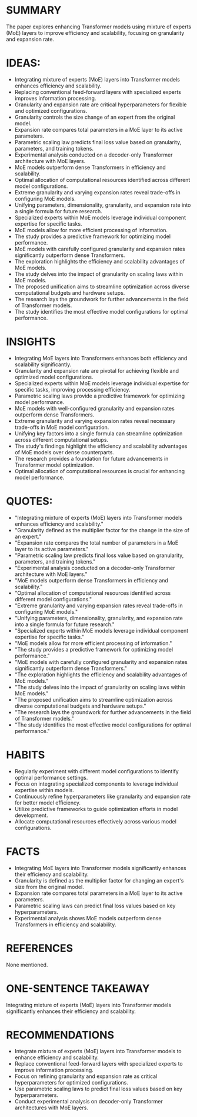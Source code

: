 # SUMMARY
The paper explores enhancing Transformer models using mixture of experts (MoE) layers to improve efficiency and scalability, focusing on granularity and expansion rate.

# IDEAS:
- Integrating mixture of experts (MoE) layers into Transformer models enhances efficiency and scalability.
- Replacing conventional feed-forward layers with specialized experts improves information processing.
- Granularity and expansion rate are critical hyperparameters for flexible and optimized configurations.
- Granularity controls the size change of an expert from the original model.
- Expansion rate compares total parameters in a MoE layer to its active parameters.
- Parametric scaling law predicts final loss value based on granularity, parameters, and training tokens.
- Experimental analysis conducted on a decoder-only Transformer architecture with MoE layers.
- MoE models outperform dense Transformers in efficiency and scalability.
- Optimal allocation of computational resources identified across different model configurations.
- Extreme granularity and varying expansion rates reveal trade-offs in configuring MoE models.
- Unifying parameters, dimensionality, granularity, and expansion rate into a single formula for future research.
- Specialized experts within MoE models leverage individual component expertise for specific tasks.
- MoE models allow for more efficient processing of information.
- The study provides a predictive framework for optimizing model performance.
- MoE models with carefully configured granularity and expansion rates significantly outperform dense Transformers.
- The exploration highlights the efficiency and scalability advantages of MoE models.
- The study delves into the impact of granularity on scaling laws within MoE models.
- The proposed unification aims to streamline optimization across diverse computational budgets and hardware setups.
- The research lays the groundwork for further advancements in the field of Transformer models.
- The study identifies the most effective model configurations for optimal performance.

# INSIGHTS
- Integrating MoE layers into Transformers enhances both efficiency and scalability significantly.
- Granularity and expansion rate are pivotal for achieving flexible and optimized model configurations.
- Specialized experts within MoE models leverage individual expertise for specific tasks, improving processing efficiency.
- Parametric scaling laws provide a predictive framework for optimizing model performance.
- MoE models with well-configured granularity and expansion rates outperform dense Transformers.
- Extreme granularity and varying expansion rates reveal necessary trade-offs in MoE model configuration.
- Unifying key factors into a single formula can streamline optimization across different computational setups.
- The study's findings highlight the efficiency and scalability advantages of MoE models over dense counterparts.
- The research provides a foundation for future advancements in Transformer model optimization.
- Optimal allocation of computational resources is crucial for enhancing model performance.

# QUOTES:
- "Integrating mixture of experts (MoE) layers into Transformer models enhances efficiency and scalability."
- "Granularity defined as the multiplier factor for the change in the size of an expert."
- "Expansion rate compares the total number of parameters in a MoE layer to its active parameters."
- "Parametric scaling law predicts final loss value based on granularity, parameters, and training tokens."
- "Experimental analysis conducted on a decoder-only Transformer architecture with MoE layers."
- "MoE models outperform dense Transformers in efficiency and scalability."
- "Optimal allocation of computational resources identified across different model configurations."
- "Extreme granularity and varying expansion rates reveal trade-offs in configuring MoE models."
- "Unifying parameters, dimensionality, granularity, and expansion rate into a single formula for future research."
- "Specialized experts within MoE models leverage individual component expertise for specific tasks."
- "MoE models allow for more efficient processing of information."
- "The study provides a predictive framework for optimizing model performance."
- "MoE models with carefully configured granularity and expansion rates significantly outperform dense Transformers."
- "The exploration highlights the efficiency and scalability advantages of MoE models."
- "The study delves into the impact of granularity on scaling laws within MoE models."
- "The proposed unification aims to streamline optimization across diverse computational budgets and hardware setups."
- "The research lays the groundwork for further advancements in the field of Transformer models."
- "The study identifies the most effective model configurations for optimal performance."

# HABITS
- Regularly experiment with different model configurations to identify optimal performance settings.
- Focus on integrating specialized components to leverage individual expertise within models.
- Continuously refine hyperparameters like granularity and expansion rate for better model efficiency.
- Utilize predictive frameworks to guide optimization efforts in model development.
- Allocate computational resources effectively across various model configurations.

# FACTS
- Integrating MoE layers into Transformer models significantly enhances their efficiency and scalability.
- Granularity is defined as the multiplier factor for changing an expert's size from the original model.
- Expansion rate compares total parameters in a MoE layer to its active parameters.
- Parametric scaling laws can predict final loss values based on key hyperparameters.
- Experimental analysis shows MoE models outperform dense Transformers in efficiency and scalability.

# REFERENCES
None mentioned.

# ONE-SENTENCE TAKEAWAY
Integrating mixture of experts (MoE) layers into Transformer models significantly enhances their efficiency and scalability.

# RECOMMENDATIONS
- Integrate mixture of experts (MoE) layers into Transformer models to enhance efficiency and scalability.
- Replace conventional feed-forward layers with specialized experts to improve information processing.
- Focus on refining granularity and expansion rate as critical hyperparameters for optimized configurations.
- Use parametric scaling laws to predict final loss values based on key hyperparameters.
- Conduct experimental analysis on decoder-only Transformer architectures with MoE layers.